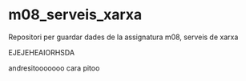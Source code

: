 # m08_serveis_xarxa
Repositori per guardar dades de la assignatura m08, serveis de xarxa

EJEJEHEAIORHSDA

andresitooooooo cara pitoo
